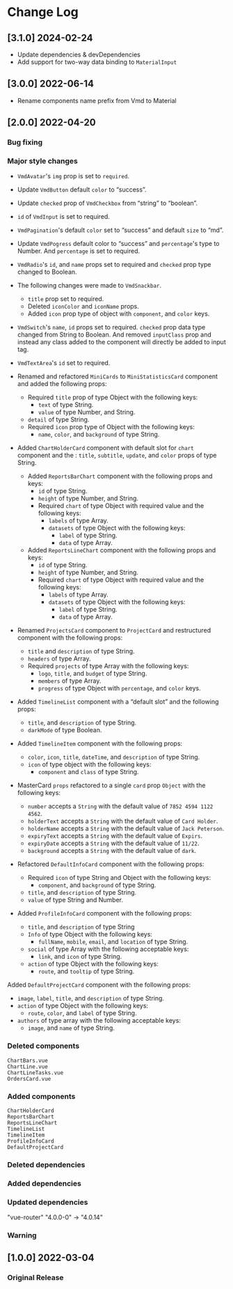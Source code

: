 # Change Log

## [3.1.0] 2024-02-24

- Update dependencies & devDependencies
- Add support for two-way data binding to `MaterialInput`

## [3.0.0] 2022-06-14

- Rename components name prefix from Vmd to Material

## [2.0.0] 2022-04-20

### Bug fixing

### Major style changes

- `VmdAvatar`'s `img` prop is set to `required`.
- Update `VmdButton` default `color` to “success”.
- Update `checked` prop of `VmdCheckbox` from “string” to “boolean”.
- `id` of `VmdInput` is set to required.
- `VmdPagination`'s default `color` set to “success” and default `size` to “md”.
- Update `VmdPogress` default color to “success” and `percentage`'s type to Number. And `percentage` is set to required.
- `VmdRadio`'s `id`, and `name` props set to required and `checked` prop type changed to Boolean.
- The following changes were made to `VmdSnackbar`.
  - `title` prop set to required.
  - Deleted `iconColor` and `iconName` props.
  - Added `icon` prop type of object with `component`, and `color` keys.
- `VmdSwitch`'s `name`, `id` props set to required. `checked` prop data type changed from String to Boolean. And removed `inputClass` prop and instead any class added to the component will directly be added to input tag.
- `VmdTextArea`'s `id` set to required.
- Renamed and refactored `MiniCards` to `MiniStatisticsCard` component and added the following props:

  - Required `title` prop of type Object with the following keys:
    - `text` of type String.
    - `value` of type Number, and String.
  - `detail` of type String.
  - Required `icon` prop type of Object with the following keys:
    - `name`, `color`, and `background` of type String.

- Added `ChartHolderCard` component with default slot for `chart` component and the : `title`, `subtitle`, `update`, and `color` props of type String.
  - Added `ReportsBarChart` component with the following props and keys:
    - `id` of type String.
    - `height` of type Number, and String.
    - Required `chart` of type Object with required value and the following keys:
      - `labels` of type Array.
      - `datasets` of type Object with the following keys:
        - `label` of type String.
        - `data` of type Array.
  - Added `ReportsLineChart` component with the following props and keys:
    - `id` of type String.
    - `height` of type Number, and String.
    - Required `chart` of type Object with required value and the following keys:
      - `labels` of type Array.
      - `datasets` of type Object with the following keys:
        - `label` of type String.
        - `data` of type Array.
- Renamed `ProjectsCard` component to `ProjectCard` and restructured component with the following props:
  - `title` and `description` of type String.
  - `headers` of type Array.
  - Required `projects` of type Array with the following keys:
    - `logo`, `title`, and `budget` of type String.
    - `members` of type Array.
    - `progress` of type Object with `percentage`, and `color` keys.
- Added `TimelineList` component with a “default slot” and the following props:
  - `title`, and `description` of type String.
  - `darkMode` of type Boolean.
- Added `TimelineItem` component with the following props:
  - `color`, `icon`, `title`, `dateTime`, and `description` of type String.
  - `icon` of type object with the following keys:
    - `component` and `class` of type String.
- MasterCard `props` refactored to a single `card` prop `Object` with the following keys:
  - `number` accepts a `String` with the default value of `7852 4594 1122 4562`.
  - `holderText` accepts a `String` with the default value of `Card Holder`.
  - `holderName` accepts a `String` with the default value of `Jack Peterson`.
  - `expiryText` accepts a `String` with the default value of `Expirs`.
  - `expiryDate` accepts a `String` with the default value of `11/22`.
  - `background` accepts a `String` with the default value of `dark`.
- Refactored `DefaultInfoCard` component with the following props:
  - Required `icon` of type String and Object with the following keys:
    - `component`, and `background` of type String.
  - `title`, and `description` of type String.
  - `value` of type String and Number.
- Added `ProfileInfoCard` component with the following props:
  - `title`, and `description` of type String
  - `Info` of type Object with the following keys:
    - `fullName`, `mobile`, `email`, and `location` of type String.
  - `social` of type Array with the following acceptable keys:
    - `link`, and `icon` of type String.
  - `action` of type Object with the following keys:
    - `route`, and `tooltip` of type String.

Added `DefaultProjectCard` component with the following props:

- `image`, `label`, `title`, and `description` of type String.
- `action` of type Object with the following keys:
  - `route`, `color`, and `label` of type String.
- `authors` of type array with the following acceptable keys:
  - `image`, and `name` of type String.

### Deleted components

```
ChartBars.vue
ChartLine.vue
ChartLineTasks.vue
OrdersCard.vue
```

### Added components

```
ChartHolderCard
ReportsBarChart
ReportsLineChart
TimelineList
TimelineItem
ProfileInfoCard
DefaultProjectCard
```

### Deleted dependencies

### Added dependencies

### Updated dependencies

"vue-router" "4.0.0-0" -> "4.0.14"

### Warning

## [1.0.0] 2022-03-04

### Original Release
